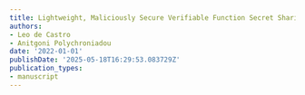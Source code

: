 ```yaml
---
title: Lightweight, Maliciously Secure Verifiable Function Secret Sharing
authors:
- Leo de Castro
- Anitgoni Polychroniadou
date: '2022-01-01'
publishDate: '2025-05-18T16:29:53.083729Z'
publication_types:
- manuscript
---
```

